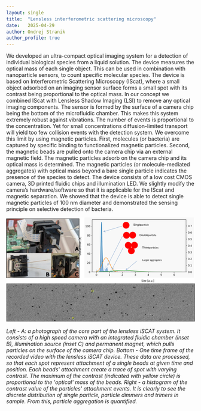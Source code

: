 ```yaml
---
layout: single
title:  "Lensless interferometric scattering microscopy"
date:   2025-04-29
author: Ondrej Stranik
author_profile: true
---
```



We developed an ultra-compact optical imaging system for a detection of individual biological species from a liquid solution. The device measures the optical mass of each single object. This can be used in combination with nanoparticle sensors, to count specific molecular species. The device is based on Interferometric Scattering Microscopy (IScat), where a small object adsorbed on an imaging sensor surface forms a small spot with its contrast being proportional to the optical mass. In our concept we combined IScat with Lensless Shadow Imaging (LSI) to remove any optical imaging components. The sensor is formed by the surface of a camera chip being the bottom of the microfluidic chamber. This makes this system extremely robust against vibrations. The number of events is proportional to the concentration. Yet for small concentrations diffusion-limited transport will yield too few collision events with the detection system. We overcome this limit by using magnetic particles. First, molecules (or bacteria) are captured by specific binding to functionalized magnetic particles. Second, the magnetic beads are pulled onto the camera chip via an external magnetic field. The magnetic particles adsorb on the camera chip and its optical mass is determined. The magnetic particles (or molecule-mediated aggregates) with optical mass beyond a bare single particle indicates the presence of the species to detect. The device consists of a low cost CMOS camera, 3D printed fluidic chips and illumination LED. We slightly modify the camera’s hardware/software so that it is applicable for the IScat and magnetic separation. We showed that the device is able to detect single magnetic particles of 100 nm diameter and demonstrated the sensing principle on selective detection of bacteria.

![lensless iSCAT](/assets/images/projects/iSCAT.png)


*Left - A: a photograph of the core part of the lensless iSCAT system. It consists of a high speed camera with an integrated fluidic chamber (inset B), illumination source (inset C) and permanent magnet, which pulls particles on the surface of the camera chip. Bottom - One time frame of the recorded video with the lensless iSCAT device. These data are processed, so that each spot represent attachment of a single beads at given time and position. Each beads' attachment create a trace of spot with varying  contrast. The maximum of the contrast (indicated with yellow circle) is proportional to the 'optical' mass of the beads. Right - a histogram of the contrast value of the particles' attachment events. It is clearly to see the discrete distribution of single particle, particle dimmers and trimers in sample. From this, particle aggregation is quantified.*


